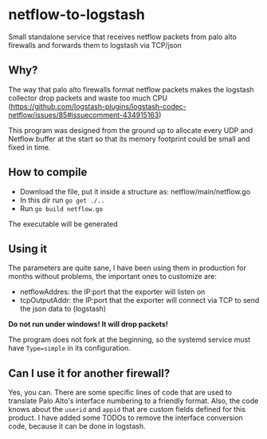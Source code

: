 # netflow-to-logstash
Small standalone service that receives netflow packets from palo alto firewalls and forwards them to logstash via TCP/json

## Why?
The way that palo alto firewalls format netflow packets makes the logstash collector drop packets and waste too much CPU (https://github.com/logstash-plugins/logstash-codec-netflow/issues/85#issuecomment-434915163)

This program was designed from the ground up to allocate every UDP and Netflow buffer at the start so that its memory footprint could be small and fixed in time.

## How to compile
- Download the file, put it inside a structure as: netflow/main/netflow.go
- In this dir run `go get ./..`
- Run `go build netflow.go`

The executable will be generated

## Using it
The parameters are quite sane, I have been using them in production for months without problems, the important ones to customize are:
- netflowAddres: the IP:port that the exporter will listen on
- tcpOutputAddr: the IP:port that the exporter will connect via TCP to send the json data to (logstash)

__Do not run under windows! It will drop packets!__

The program does not fork at the beginning, so the systemd service must have `Type=simple` in its configuration.

## Can I use it for another firewall?
Yes, you can. There are some specific lines of code that are used to translate Palo Alto's interface numbering to a friendly format. Also, the code knows about the `userid` and `appid` that are custom fields defined for this product. I have added some TODOs to remove the interface conversion code, because it can be done in logstash.
